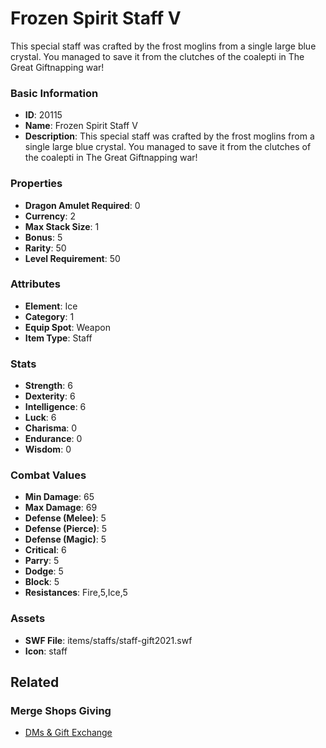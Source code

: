 # Frozen Spirit Staff V

This special staff was crafted by the frost moglins from a single large blue crystal. You managed to save it from the clutches of the coalepti in The Great Giftnapping war!

### Basic Information

- **ID**: 20115
- **Name**: Frozen Spirit Staff V
- **Description**: This special staff was crafted by the frost moglins from a single large blue crystal. You managed to save it from the clutches of the coalepti in The Great Giftnapping war!

### Properties

- **Dragon Amulet Required**: 0
- **Currency**: 2
- **Max Stack Size**: 1
- **Bonus**: 5
- **Rarity**: 50
- **Level Requirement**: 50

### Attributes

- **Element**: Ice
- **Category**: 1
- **Equip Spot**: Weapon
- **Item Type**: Staff

### Stats

- **Strength**: 6
- **Dexterity**: 6
- **Intelligence**: 6
- **Luck**: 6
- **Charisma**: 0
- **Endurance**: 0
- **Wisdom**: 0

### Combat Values

- **Min Damage**: 65
- **Max Damage**: 69
- **Defense (Melee)**: 5
- **Defense (Pierce)**: 5
- **Defense (Magic)**: 5
- **Critical**: 6
- **Parry**: 5
- **Dodge**: 5
- **Block**: 5
- **Resistances**: Fire,5,Ice,5

### Assets

- **SWF File**: items/staffs/staff-gift2021.swf
- **Icon**: staff

## Related

### Merge Shops Giving

- [DMs & Gift Exchange](../merge-shops/340-dms-gift-exchange.md)


